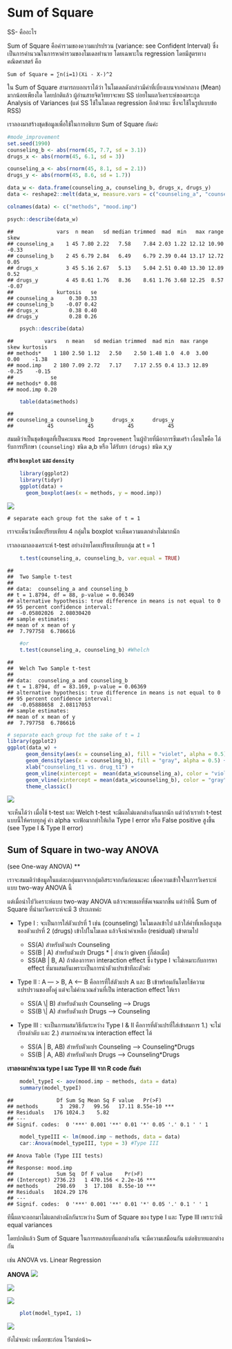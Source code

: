 # Sum of Square
SS- คืออะไร

Sum of Square คือค่ารวมของความแปรปรวน (variance: see Confident Interval) ซึ่งเป็นการคำนวณในการหาค่ารวมของโมเดลทำนาย โดยเฉพาะใน regression โดยมีสูตรทางคณิตศาสตร์ คือ

    Sum of Square = ∑n(i=1)(Xi - X-)^2

ใน Sum of Square สามารถบอกเราได้ว่า ในโมเดลดังกล่าวมีค่าที่เบี่ยงเบนจากค่ากลาง (Mean) มากน้อยเพียงใด โดยปกติแล้ว ผู้อ่านสายจิตวิทยาจะพบ SS บ่อยในผลวิเคราะห์ของตระกูล
Analysis of Variances (แต่ SS ใช้ในโมเดล regression อีกด้วยนะ ซึ่งจะใช้ในรูปแบบข้อ RSS)

เราลองมาสร้างชุดข้อมูลเพื่อใช้ในการอธิบาย Sum of Square กันค่ะ

``` r
#mode_improvement
set.seed(1990)
counseling_b <- abs(rnorm(45, 7.7, sd = 3.1))
drugs_x <- abs(rnorm(45, 6.1, sd = 3))

counseling_a <- abs(rnorm(45, 8.1, sd = 2.1))
drugs_y <- abs(rnorm(45, 8.6, sd = 1.7))

data_w <- data.frame(counseling_a, counseling_b, drugs_x, drugs_y)
data <- reshape2::melt(data_w, measure.vars = c("counseling_a", "counseling_b", "drugs_x", "drugs_y"))

colnames(data) <- c("methods", "mood.imp")

psych::describe(data_w)
```


    ##              vars  n mean   sd median trimmed  mad  min   max range  skew
    ## counseling_a    1 45 7.80 2.22   7.58    7.84 2.03 1.22 12.12 10.90 -0.33
    ## counseling_b    2 45 6.79 2.84   6.49    6.79 2.39 0.44 13.17 12.72  0.05
    ## drugs_x         3 45 5.16 2.67   5.13    5.04 2.51 0.40 13.30 12.89  0.52
    ## drugs_y         4 45 8.61 1.76   8.36    8.61 1.76 3.68 12.25  8.57 -0.07
    ##              kurtosis   se
    ## counseling_a     0.30 0.33
    ## counseling_b    -0.07 0.42
    ## drugs_x          0.38 0.40
    ## drugs_y          0.28 0.26



``` r
    psych::describe(data)
```


    ##          vars   n mean   sd median trimmed  mad min  max range  skew kurtosis
    ## methods*    1 180 2.50 1.12   2.50    2.50 1.48 1.0  4.0  3.00  0.00    -1.38
    ## mood.imp    2 180 7.09 2.72   7.17    7.17 2.55 0.4 13.3 12.89 -0.25    -0.15
    ##            se
    ## methods* 0.08
    ## mood.imp 0.20


``` r
    table(data$methods)
```


    ## 
    ## counseling_a counseling_b      drugs_x      drugs_y 
    ##           45           45           45           45



สมมติว่าเป็นชุดข้อมูลที่เป็นคะแนน `Mood Improvement` ในผู้ป่วยที่มีอาการซึมเศร้า เงื่อนไขคือ ได้รับการปรึกษา `(counseling)` ชนิด a,b หรือ ได้รับยา `(drugs)` ชนิด x,y

**สร้าง `boxplot` และ `density`**


``` r
    library(ggplot2)
    library(tidyr)
    ggplot(data) +
      geom_boxplot(aes(x = methods, y = mood.imp))
```

![](docs/Sum_of_Sq_files/figure-markdown_strict/unnamed-chunk-2-1.png)

    # separate each group fot the sake of t = 1

เราจะเห็นว่าเมื่อเปรียบเทียบ 4 กลุ่มใน boxplot จะเห็นความแตกต่างไม่มากนัก

เราลองมาลองเคราะห์ t-test อย่างง่ายโดยเปรียบเทียบกลุ่ม at t = 1

``` r
    t.test(counseling_a, counseling_b, var.equal = TRUE)
```

    ## 
    ##  Two Sample t-test
    ## 
    ## data:  counseling_a and counseling_b
    ## t = 1.8794, df = 88, p-value = 0.06349
    ## alternative hypothesis: true difference in means is not equal to 0
    ## 95 percent confidence interval:
    ##  -0.05802026  2.08030420
    ## sample estimates:
    ## mean of x mean of y 
    ##  7.797758  6.786616



``` r
    #or
    t.test(counseling_a, counseling_b) #Whelch
```


    ## 
    ##  Welch Two Sample t-test
    ## 
    ## data:  counseling_a and counseling_b
    ## t = 1.8794, df = 83.169, p-value = 0.06369
    ## alternative hypothesis: true difference in means is not equal to 0
    ## 95 percent confidence interval:
    ##  -0.05888658  2.08117053
    ## sample estimates:
    ## mean of x mean of y 
    ##  7.797758  6.786616


``` r
# separate each group fot the sake of t = 1
library(ggplot2)
ggplot(data_w) +
      geom_density(aes(x = counseling_a), fill = "violet", alpha = 0.5) +
      geom_density(aes(x = counseling_b), fill = "gray", alpha = 0.5) +
      xlab("counseling_t1 vs. drug_t1") +
      geom_vline(xintercept =  mean(data_w$counseling_a), color = "violet") +
      geom_vline(xintercept = mean(data_w$counseling_b), color = "gray") +
      theme_classic()
```

![](docs/Sum_of_Sq_files/figure-markdown_strict/unnamed-chunk-3-1.png)


จะเห็นได้ว่า เมื่อใช้ t-test และ Welch t-test จะมีผลไม่แตกต่างกันมากนัก แต่ว่าถ้าเราทำ t-test แบบนี้ให้ครบทุกคู่ ค่า alpha จะเฟ้อมากทำให้เกิด
Type I error หรือ False positive สูงขึ้น (see Type I & Type II error)

## Sum of Square in two-way ANOVA

(see One-way ANOVA) \*\*

เราจะสมมติว่าข้อมูลในแต่ละกลุ่มมาจากกลุ่มอิสระจากกันก่อนนะคะ เพื่อความเข้าใจในการวิเคราะห์แบบ two-way ANOVA นี้

แต่เมื่อนำไปวิเคราะห์แบบ two-way ANOVA แล้วจะพบผลที่ชัดเจนมากขึ้น แต่ว่าทีนี้ Sum of Square ที่นำมาวิเคราะห์จะมี 3 ประเภทค่ะ



-   Type I : จะเป็นการใส่ตัวแปรที่ 1 เช่น (counseling) ในโมเดลเข้าไป
    แล้วใส่ค่าที่เหลือสูงสุดของตัวแปรที่ 2 (drugs) เข้าไปในโมเดล
    แล้วจึงนำค่าเหลือ (residual) เข้าตามไป

    -   SS(A) สำหรับตัวแปร Counseling
    -   SS(B | A) สำหรับตัวแปร Drugs \* | อ่านว่า given (ก็ต่อเมื่อ)
    -   SS(AB | B, A) ถ้าต้องการหา interaction effect ซึ่ง type I
        จะไม่เหมาะกับการหา effect
        ที่มาผสมกันเพราะเป็นการนำตัวแปรเข้าทีละตัวค่ะ

-   Type II : A — &gt; B, A &lt;– B คือการที่ใส่ตัวแปร A และ B
    เข้าพร้อมกันโดยใช้ความแปรปรวนของทั้งคู่ แต่จะไม่คำนวณส่วนที่เป็น
    interaction effect ให้เรา

    -   SS(A \\| B) สำหรับตัวแปร Counseling –&gt; Drugs
    -   SS(B \\| A) สำหรับตัวแปร Drugs –&gt; Counseling

-   Type III : จะเป็นการผสมวิธีกันระหว่าง Type I & II
    คือการที่ตัวแปรที่ใส่เข้าสมการ 1.) จะไม่เรียงลำดับ และ 2.)
    สามารถคำนวณ interaction effect ได้

    -   SS(A | B, AB) สำหรับตัวแปร Counseling —&gt; Counseling\*Drugs
    -   SS(B | A, AB) สำหรับตัวแปร Drugs —&gt; Counseling\*Drugs



**เราลองมาคำนวณ type I และ Type III จาก R code กันค่า**

``` r
    model_typeI <- aov(mood.imp ~ methods, data = data)
    summary(model_typeI)
```

    ##              Df Sum Sq Mean Sq F value   Pr(>F)    
    ## methods       3  298.7   99.56   17.11 8.55e-10 ***
    ## Residuals   176 1024.3    5.82                     
    ## ---
    ## Signif. codes:  0 '***' 0.001 '**' 0.01 '*' 0.05 '.' 0.1 ' ' 1

``` r
    model_typeIII <- lm(mood.imp ~ methods, data = data)
    car::Anova(model_typeIII, type = 3) #Type III
```

    ## Anova Table (Type III tests)
    ## 
    ## Response: mood.imp
    ##              Sum Sq  Df F value    Pr(>F)    
    ## (Intercept) 2736.23   1 470.156 < 2.2e-16 ***
    ## methods      298.69   3  17.108  8.55e-10 ***
    ## Residuals   1024.29 176                      
    ## ---
    ## Signif. codes:  0 '***' 0.001 '**' 0.01 '*' 0.05 '.' 0.1 ' ' 1

ทีนี้ผลจะออกมาไม่แตกต่างนักกันระหว่าง Sum of Square ของ type I และ Type III เพราะว่ามี equal variances

โดยปกติแล้ว Sum of Square ในการทดสอบที่แตกต่างกัน จะมีความเสมือนกัน แต่อธิบายแตกต่างกัน

เช่น ANOVA vs. Linear Regression

**ANOVA**
![](docs/Sum_of_Sq_files/figure-markdown_strict/1.png)


![](docs/Sum_of_Sq_files/figure-markdown_strict/2.png)


![](docs/Sum_of_Sq_files/figure-markdown_strict/3.png)



``` r
    plot(model_typeI, 1)
```


![](docs/Sum_of_Sq_files/figure-markdown_strict/unnamed-chunk-6-1.png)

ยังไม่จบค่ะ เหนื่อยซะก่อน ไว้มาต่อน้า~
